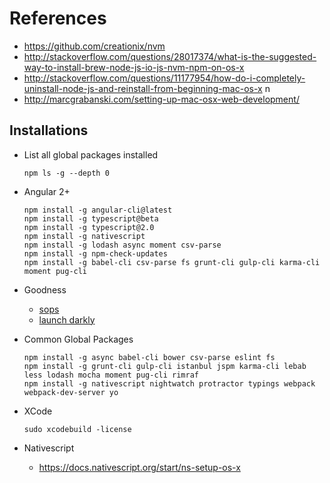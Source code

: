 
# References
* https://github.com/creationix/nvm
* http://stackoverflow.com/questions/28017374/what-is-the-suggested-way-to-install-brew-node-js-io-js-nvm-npm-on-os-x
* http://stackoverflow.com/questions/11177954/how-do-i-completely-uninstall-node-js-and-reinstall-from-beginning-mac-os-x
n
* http://marcgrabanski.com/setting-up-mac-osx-web-development/


## Installations

* List all global packages installed
  ```
  npm ls -g --depth 0
  ```

* Angular 2+
  ```
  npm install -g angular-cli@latest
  npm install -g typescript@beta
  npm install -g typescript@2.0
  npm install -g nativescript
  npm install -g lodash async moment csv-parse
  npm install -g npm-check-updates
  npm install -g babel-cli csv-parse fs grunt-cli gulp-cli karma-cli moment pug-cli
  
  ```

* Goodness
  * [sops](https://github.com/mozilla/sops)
  * [launch darkly](https://launchdarkly.com)



* Common Global Packages
  ```
  npm install -g async babel-cli bower csv-parse eslint fs
  npm install -g grunt-cli gulp-cli istanbul jspm karma-cli lebab less lodash mocha moment pug-cli rimraf
  npm install -g nativescript nightwatch protractor typings webpack webpack-dev-server yo
  ```


* XCode
  ```
  sudo xcodebuild -license
  ```

* Nativescript
  * https://docs.nativescript.org/start/ns-setup-os-x
